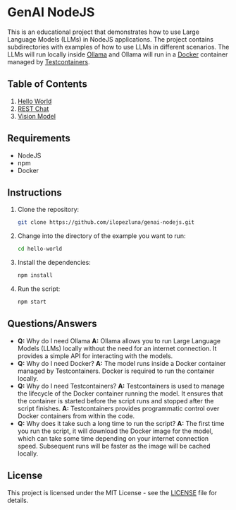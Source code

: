 # GenAI NodeJS

This is an educational project that demonstrates how to use Large Language Models (LLMs) in NodeJS applications.
The project contains subdirectories with examples of how to use LLMs in different scenarios.
The LLMs will run locally inside [Ollama](https://ollama.com/) and Ollama will run in a [Docker](https://docker.com/)
container managed by [Testcontainers](https://www.testcontainers.com/).

## Table of Contents

1. [Hello World](hello-world/README.md)
2. [REST Chat](rest-chat/README.md)
3. [Vision Model](vision-model/README.md)

## Requirements

- NodeJS
- npm
- Docker

## Instructions

1. Clone the repository:

    ```bash
    git clone https://github.com/ilopezluna/genai-nodejs.git
    ```
2. Change into the directory of the example you want to run:

    ```bash
    cd hello-world
    ```
3. Install the dependencies:

    ```bash
    npm install
    ```
4. Run the script:

    ```bash
    npm start
    ```

## Questions/Answers

- **Q:** Why do I need Ollama
  **A:** Ollama allows you to run Large Language Models (LLMs) locally without the need for an internet connection. It
  provides a simple API for interacting with the models.
- **Q:** Why do I need Docker?
  **A:** The model runs inside a Docker container managed by Testcontainers. Docker is required to run the container
  locally.
- **Q:** Why do I need Testcontainers?
  **A:** Testcontainers is used to manage the lifecycle of the Docker container running the model. It ensures that the
  container is started before the script runs and stopped after the script finishes.
  **A:** Testcontainers provides programmatic control over Docker containers from within the code.
- **Q:** Why does it take such a long time to run the script?
  **A:** The first time you run the script, it will download the Docker image for the model, which can take some time
  depending on your internet connection speed. Subsequent runs will be faster as the image will be cached locally.

## License

This project is licensed under the MIT License - see the [LICENSE](LICENSE) file for details.